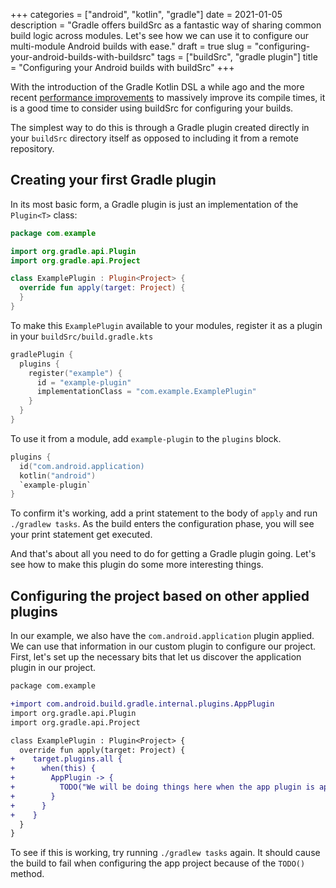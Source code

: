 +++
categories = ["android", "kotlin", "gradle"]
date = 2021-01-05
description = "Gradle offers buildSrc as a fantastic way of sharing common build logic across modules. Let's see how we can use it to configure our multi-module Android builds with ease."
draft = true
slug = "configuring-your-android-builds-with-buildsrc"
tags = ["buildSrc", "gradle plugin"]
title = "Configuring your Android builds with buildSrc"
+++

With the introduction of the Gradle Kotlin DSL a while ago and the more recent [performance improvements] to massively improve its compile times, it is a good time to consider using buildSrc for configuring your builds.

The simplest way to do this is through a Gradle plugin created directly in your `buildSrc` directory itself as opposed to including it from a remote repository.


## Creating your first Gradle plugin

In its most basic form, a Gradle plugin is just an implementation of the `Plugin<T>` class:

```kotlin
package com.example

import org.gradle.api.Plugin
import org.gradle.api.Project

class ExamplePlugin : Plugin<Project> {
  override fun apply(target: Project) {
  }
}
```

To make this `ExamplePlugin` available to your modules, register it as a plugin in your `buildSrc/build.gradle.kts`

```kotlin
gradlePlugin {
  plugins {
    register("example") {
      id = "example-plugin"
      implementationClass = "com.example.ExamplePlugin"
    }
  }
}
```

To use it from a module, add `example-plugin` to the `plugins` block.

```kotlin
plugins {
  id("com.android.application)
  kotlin("android")
  `example-plugin`
}
```

To confirm it's working, add a print statement to the body of `apply` and run `./gradlew tasks`. As the build enters the configuration phase, you will see your print statement get executed.

And that's about all you need to do for getting a Gradle plugin going. Let's see how to make this plugin do some more interesting things.

## Configuring the project based on other applied plugins

In our example, we also have the `com.android.application` plugin applied. We can use that information in our custom plugin to configure our project. First, let's set up the necessary bits that let us discover the application plugin in our project.

```diff
package com.example

+import com.android.build.gradle.internal.plugins.AppPlugin
import org.gradle.api.Plugin
import org.gradle.api.Project

class ExamplePlugin : Plugin<Project> {
  override fun apply(target: Project) {
+    target.plugins.all {
+      when(this) {
+        AppPlugin -> {
+          TODO("We will be doing things here when the app plugin is applied")
+        }
+      }
+    }
  }
}
```

To see if this is working, try running `./gradlew tasks` again. It should cause the build to fail when configuring the app project because of the `TODO()` method.

[performance improvements]: https://docs.gradle.org/6.8/release-notes.html#performance-improvements

